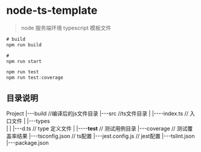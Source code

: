 # node-ts-template

> node 服务端环境 typescript 模板文件


```js
# build
npm run build

# 
npm run start

npm run test
npm run test:coverage

```

## 目录说明

Project
|---build                 //编译后的js文件目录
|---src                   //ts文件目录
|  |----index.ts          // 入口文件
|  |---types                
|  |     |---d.ts         // type 定义文件
|  |----__test__          // 测试用例目录
|---coverage              // 测试覆盖率结果
|---tsconfig.json         // ts配置
|---jest.config.js        // jest配置
|---tslint.json      
|---package.json        
